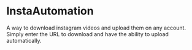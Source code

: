 # InstaAutomation
A way to download instagram videos and upload them on any account. Simply enter the URL to download and have the ability to upload automatically.
